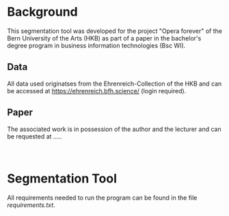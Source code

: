 # Background
This segmentation tool was developed for the project "Opera forever" of the Bern University of the Arts (HKB) as part of a paper in the bachelor's degree program in business information technologies (Bsc WI). 

## Data
All data used originatses from the Ehrenreich-Collection of the HKB and can be accessed at https://ehrenreich.bfh.science/ (login required).

## Paper
The associated work is in possession of the author and the lecturer and can be requested at ..... 
<br/>
<br/>
<br/>

# Segmentation Tool
All requirements needed to run the program can be found in the file <i>requirements.txt</i>.


 